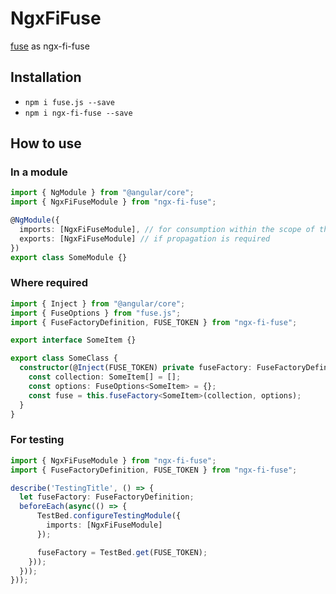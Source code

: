 # NgxFiFuse

[fuse](https://fusejs.io/) as ngx-fi-fuse

## Installation

- `npm i fuse.js --save`
- `npm i ngx-fi-fuse --save`

## How to use

### In a module

```typescript
import { NgModule } from "@angular/core";
import { NgxFiFuseModule } from "ngx-fi-fuse";

@NgModule({
  imports: [NgxFiFuseModule], // for consumption within the scope of the module
  exports: [NgxFiFuseModule] // if propagation is required
})
export class SomeModule {}
```

### Where required

```typescript
import { Inject } from "@angular/core";
import { FuseOptions } from "fuse.js";
import { FuseFactoryDefinition, FUSE_TOKEN } from "ngx-fi-fuse";

export interface SomeItem {}

export class SomeClass {
  constructor(@Inject(FUSE_TOKEN) private fuseFactory: FuseFactoryDefinition) {
    const collection: SomeItem[] = [];
    const options: FuseOptions<SomeItem> = {};
    const fuse = this.fuseFactory<SomeItem>(collection, options);
  }
}
```

### For testing

```typescript
import { NgxFiFuseModule } from "ngx-fi-fuse";
import { FuseFactoryDefinition, FUSE_TOKEN } from "ngx-fi-fuse";

describe('TestingTitle', () => {
  let fuseFactory: FuseFactoryDefinition;
  beforeEach(async(() => {
      TestBed.configureTestingModule({
        imports: [NgxFiFuseModule]
      });

      fuseFactory = TestBed.get(FUSE_TOKEN);
    }));
  }));
}));
```
